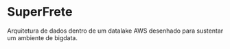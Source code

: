# SuperFrete
Arquitetura de dados dentro de um datalake AWS desenhado para sustentar um ambiente de bigdata.
